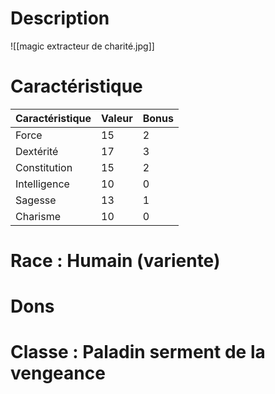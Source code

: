 # Description
![[magic extracteur de charité.jpg]]
# Caractéristique

| Caractéristique | Valeur | Bonus |
| --------------- | ------ | ----- |
| Force           | 15     | 2     |
| Dextérité       | 17     | 3     |
| Constitution    | 15     | 2     |
| Intelligence    | 10     | 0     |
| Sagesse         | 13     | 1     |
| Charisme        | 10     | 0     |
# Race : Humain (variente)
# Dons
# Classe : Paladin serment de la vengeance
